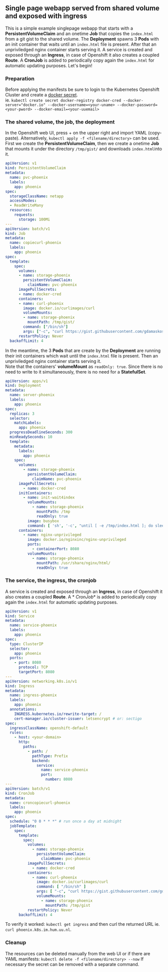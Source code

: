 ## Single page webapp served from shared volume and exposed with ingress

This is a simple example singlepage webapp that starts with a **PersistentVolumeClaim** and an onetime **Job** that
copies the `index.html` from a git gist to the shared volume. The **Deployment** spawns 3 **Pods** with an init
container that waits until an `index.html` file is present.
After that an unpriviledged nginx container starts serving it. A service is created and exposed through an **Ingress**,
in case of Openshift it also creates a coupled **Route**. A **CronJob** is added to periodically copy again the
`index.html` for automatic updating purposes.
Let's begin!

### Preparation

Before applying the manifests be sure to login to the Kubernetes Openshift Cluster and create
a [docker secret](https://kubernetes.io/docs/tasks/configure-pod-container/pull-image-private-registry/). \
ie.
`kubectl create secret docker-registry docker-cred --docker-server="docker.io" --docker-username=<your-uname> --docker-password=<your-pword> --docker-email=<your-uuemail>`

### The shared volume, the job, the deployment

In the Openshift web UI, press + on the upper right and import YAML (copy-paste). Alternatively,
`kubectl apply -f <filename/directory>` can be used.
First we create the **PersistentVolumeClaim**, then we create a onetime **Job** that mounts it under the directory
`/tmp/gist/` and downloads `index.html`into it.

```yaml
apiVersion: v1
kind: PersistentVolumeClaim
metadata:
  name: pvc-phoenix
  labels:
    app: phoenix
spec:
  storageClassName: netapp
  accessModes:
  - ReadWriteMany
  resources:
    requests:
      storage: 100Mi
---
apiVersion: batch/v1
kind: Job
metadata:
  name: copiecurl-phoenix
  labels:
    app: phoenix
spec:
  template:
    spec:
      volumes:
      - name: storage-phoenix
        persistentVolumeClaim:
          claimName: pvc-phoenix
      imagePullSecrets:
      - name: docker-cred
      containers:
      - name: curl-phoenix
        image: docker.io/curlimages/curl
        volumeMounts:
        - name: storage-phoenix
          mountPath: /tmp/gist/
        command: ["/bin/sh"]
        args: ["-c", "curl https://gist.githubusercontent.com/gdamaskos/f1a8ee5cffa83f51fed45680c310c9ad/raw/index.html -o /tmp/gist/index.html;"]
      restartPolicy: Never
  backoffLimit: 4
```

In the meantime, the 3 **Pods** that are create by the **Deployment** are running their init containers which wait until
the `index.html` file is present. Then an unpriviledged nginx container starts serving it. \
Note that the containers' **volumeMount** as `readOnly: true`. Since there is no need to write to it simultaneously,
there is no need for a **StatefulSet**.

```yaml
apiVersion: apps/v1
kind: Deployment
metadata:
  name: server-phoenix
  labels:
    app: phoenix
spec:
  replicas: 3
  selector:
    matchLabels:
      app: phoenix
  progressDeadlineSeconds: 300
  minReadySeconds: 10
  template:
    metadata:
      labels:
        app: phoenix
    spec:
      volumes:
        - name: storage-phoenix
          persistentVolumeClaim:
            claimName: pvc-phoenix
      imagePullSecrets:
        - name: docker-cred
      initContainers:
        - name: init-wait4index
          volumeMounts:
            - name: storage-phoenix
              mountPath: /tmp
              readOnly: true
          image: busybox
          command: [ 'sh', '-c', "until [ -e /tmp/index.html ]; do sleep 1; done; echo index.html exists" ]
      containers:
        - name: nginx-unprivileged
          image: docker.io/nginxinc/nginx-unprivileged
          ports:
            - containerPort: 8080
          volumeMounts:
            - name: storage-phoenix
              mountPath: /usr/share/nginx/html/
              readOnly: true
```

### The service, the ingress, the cronjob

A service is created and exposed through an **Ingress**, in case of Openshift it also creates a coupled **Route**. A *
*CronJob** is added to periodically copy again the `index.html` for automatic updating purposes.

```yaml
apiVersion: v1
kind: Service
metadata:
  name: service-phoenix
  labels:
    app: phoenix
spec:
  type: ClusterIP
  selector:
    app: phoenix
  ports:
    - port: 8080
      protocol: TCP
      targetPort: 8080
---
apiVersion: networking.k8s.io/v1
kind: Ingress
metadata:
  name: ingress-phoenix
  labels:
    app: phoenix
  annotations:
    INGRESS.kubernetes.io/rewrite-target: /
    cert-manager.io/cluster-issuer: letsencrypt # or: sectigo
spec:
  ingressClassName: openshift-default
  rules:
    - host: <your-domain>
      http:
        paths:
          - path: /
            pathType: Prefix
            backend:
              service:
                name: service-phoenix
                port:
                  number: 8080
---
apiVersion: batch/v1
kind: CronJob
metadata:
  name: croncopiecurl-phoenix
  labels:
    app: phoenix
spec:
  schedule: "0 0 * * *" # run once a day at midnight
  jobTemplate:
    spec:
      template:
        spec:
          volumes:
            - name: storage-phoenix
              persistentVolumeClaim:
                claimName: pvc-phoenix
          imagePullSecrets:
            - name: docker-cred
          containers:
            - name: curl-phoenix
              image: docker.io/curlimages/curl
              command: [ "/bin/sh" ]
              args: [ "-c", "curl https://gist.githubusercontent.com/gdamaskos/f1a8ee5cffa83f51fed45680c310c9ad/raw/index.html -o /tmp/gist/index.html;" ]
              volumeMounts:
                - name: storage-phoenix
                  mountPath: /tmp/gist
          restartPolicy: Never
      backoffLimit: 4
```
To verify it worked: `kubectl get ingress` and then curl the returned URL ie. `curl phoenix.k8s.im.hum.uu.nl`.

### Cleanup

The resources can be deleted manually from the web UI or if there are YAML manifests:
`kubectl delete -f <filename/directory> --now`
If necessary the secret can be removed with a separate command.
